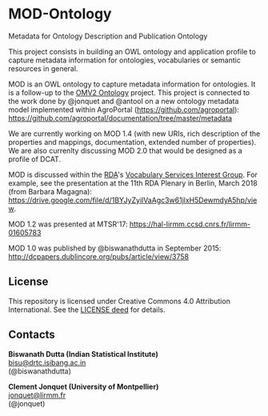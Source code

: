 # MOD-Ontology
Metadata for Ontology Description and Publication Ontology

This project consists in building an OWL ontology and application profile to capture metadata information for ontologies, vocabularies or semantic resources in general. 

MOD is an OWL ontology to capture metadata information for ontologies. It is a follow-up to the [OMV2 Ontology]( http://omv2.sourceforge.net) project.
This project is connected to the work done by @jonquet and @antool on a new ontology metadata model implemented within AgroPortal (https://github.com/agroportal): https://github.com/agroportal/documentation/tree/master/metadata

We are currently working on MOD 1.4 (with new URIs, rich description of the properties and mappings, documentation, extended number of properties). 
We are also currenlty discussing MOD 2.0 that would be designed as a profile of DCAT.

MOD is discussed within the [RDA](http://rd-alliance.org)'s [Vocabulary Services Interest Group](http://rd-alliance.org/groups/vocabulary-services-interest-group.html). For example, see the presentation at the 11th RDA Plenary in Berlin, March 2018 (from Barbara Magagna): <https://drive.google.com/file/d/1BYJyZyilVaAgc3w61jlxH5DewmdyA5hp/view>.

MOD 1.2 was presented at MTSR'17: 
https://hal-lirmm.ccsd.cnrs.fr/lirmm-01605783

MOD 1.0 was published by @biswanathdutta in September 2015: 
http://dcpapers.dublincore.org/pubs/article/view/3758

## License
This repository is licensed under Creative Commons 4.0 Attribution International. See the [LICENSE deed](LICENSE) for details.

## Contacts
**Biswanath Dutta (Indian Statistical Institute)**  
<bisu@drtc.isibang.ac.in>  
(@biswanathdutta) 

**Clement Jonquet (University of Montpellier)**  
<jonquet@lirmm.fr>  
(@jonquet) 

